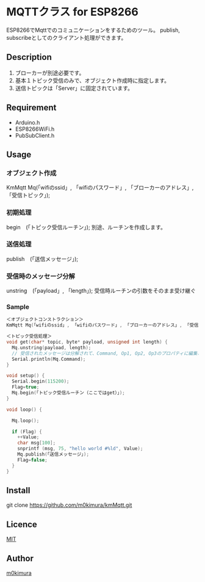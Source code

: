 MQTTクラス for ESP8266
====

ESP8266でMqttでのコミュニケーションをするためのツール。
publish, subscribeとしてのクライアント処理ができます。

## Description
1. ブローカーが別途必要です。
2. 基本１トピック受信のみで、オブジェクト作成時に指定します。
3. 送信トピックは「Server」に固定されています。  

## Requirement
  - Arduino.h
  - ESP8266WiFi.h
  - PubSubClient.h

## Usage
### オブジェクト作成
KmMqtt Mq(「wifiのssid」, 「wifiのパスワード」, 「ブローカーのアドレス」, 「受信トピック」);

### 初期処理
begin　(「トピック受信ルーチン」); 別途、ルーチンを作成します。

### 送信処理
publish　(「送信メッセージ」);

### 受信時のメッセージ分解
unstring　(「payload」, 「length」); 受信時ルーチンの引数をそのまま受け継ぐ


### Sample

~~~c++
＜オブジェクトコンストラクション＞
KmMqtt Mq(「wifiのssid」, 「wifiのパスワード」, 「ブローカーのアドレス」, 「受信トピック」);

＜トピック受信処理＞
void get(char* topic, byte* payload, unsigned int length) {
  Mq.unstring(payload, length);
  // 受信されたメッセージは分解されて、Command, Op1, Op2, Op3のプロパティに編集される
  Serial.println(Mq.Command);
}

void setup() {
  Serial.begin(115200);
  Flag=true;
  Mq.begin(「トピック受信ルーチン（ここではget）」);
}

void loop() {

  Mq.loop();

  if (Flag) {
    ++Value;
    char msg[100];
    snprintf (msg, 75, "hello world #%ld", Value);
    Mq.publish(「送信メッセージ」);
    Flag=false;
  }
}
~~~

## Install
  git clone https://github.com/m0kimura/kmMqtt.git

## Licence

[MIT](https://github.com/tcnksm/tool/blob/master/LICENCE)

## Author

[m0kimura](https://github.com/m0kimura)

